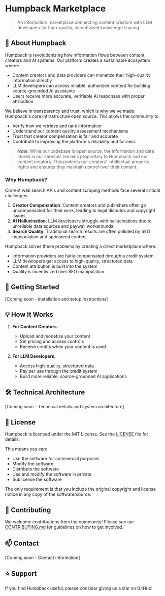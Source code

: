 # Humpback Marketplace

> An information marketplace connecting content creators with LLM developers for high-quality, incentivized knowledge sharing.

## 🐋 About Humpback

Humpback is revolutionizing how information flows between content creators and AI systems. Our platform creates a sustainable ecosystem where:

- Content creators and data providers can monetize their high-quality information directly
- LLM developers can access reliable, authorized content for building source-grounded AI assistants
- Users receive more accurate, verifiable AI responses with proper attribution

We believe in transparency and trust, which is why we've made Humpback's core infrastructure open source. This allows the community to:

- Verify how we retrieve and rank information
- Understand our content quality assessment mechanisms
- Trust that creator compensation is fair and accurate
- Contribute to improving the platform's reliability and fairness

> **Note**: While our codebase is open source, the information and data stored in our services remains proprietary to Humpback and our content creators. This protects our creators' intellectual property rights and ensures they maintain control over their content.

### Why Humpback?

Current web search APIs and content scraping methods face several critical challenges:

1. **Creator Compensation**: Content creators and publishers often go uncompensated for their work, leading to legal disputes and copyright issues
2. **AI Hallucination**: LLM developers struggle with hallucinations due to unreliable data sources and paywall workarounds
3. **Search Quality**: Traditional search results are often polluted by SEO manipulation and sponsored content

Humpback solves these problems by creating a direct marketplace where:

- Information providers are fairly compensated through a credit system
- LLM developers get access to high-quality, structured data
- Content attribution is built into the system
- Quality is incentivized over SEO manipulation

## 🚀 Getting Started

[Coming soon - Installation and setup instructions]

## 💡 How It Works

1. **For Content Creators**:

   - Upload and monetize your content
   - Set pricing and access controls
   - Receive credits when your content is used

2. **For LLM Developers**:
   - Access high-quality, structured data
   - Pay per use through the credit system
   - Build more reliable, source-grounded AI applications

## 🛠️ Technical Architecture

[Coming soon - Technical details and system architecture]

## 📜 License

Humpback is licensed under the MIT License. See the [LICENSE](LICENSE) file for details.

This means you can:

- Use the software for commercial purposes
- Modify the software
- Distribute the software
- Use and modify the software in private
- Sublicense the software

The only requirement is that you include the original copyright and license notice in any copy of the software/source.

## 🤝 Contributing

We welcome contributions from the community! Please see our [CONTRIBUTING.md](CONTRIBUTING.md) for guidelines on how to get involved.

## 📫 Contact

[Coming soon - Contact information]

## ⭐ Support

If you find Humpback useful, please consider giving us a star on GitHub!
